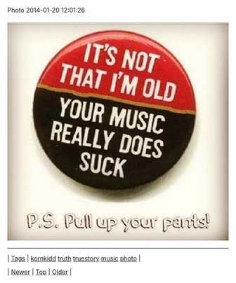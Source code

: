 <!--
title: Photo 2014-01-20 12
date: 2020-06-28T15:27:00.256Z
tags: kornkidd, truth, truestory, music, photo
-->


Photo 2014-01-20 12:01:26

![](73939869893-0.jpg)

<!--BOTTOM-POST-NAVIGATION-->
---

| [Tags](tags.md) | [kornkidd](tag-kornkidd.md) [truth](tag-truth.md) [truestory](tag-truestory.md) [music](tag-music.md) [photo](tag-photo.md) |

| [Newer](73894699196.md) | [Top](index.md) | [Older](73949056086.md) |